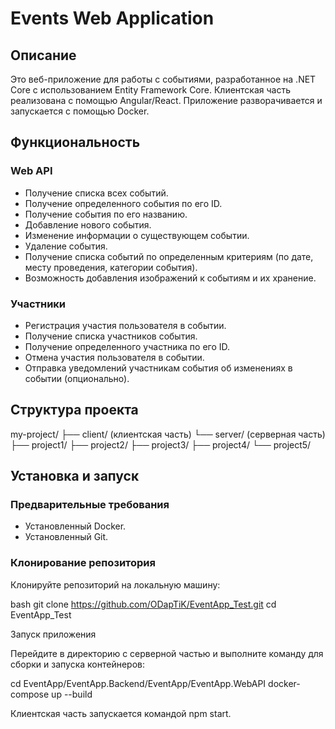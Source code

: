 # Events Web Application

## Описание

Это веб-приложение для работы с событиями, разработанное на .NET Core с использованием Entity Framework Core. Клиентская часть реализована с помощью Angular/React. Приложение разворачивается и запускается с помощью Docker.

## Функциональность

### Web API

- Получение списка всех событий.
- Получение определенного события по его ID.
- Получение события по его названию.
- Добавление нового события.
- Изменение информации о существующем событии.
- Удаление события.
- Получение списка событий по определенным критериям (по дате, месту проведения, категории события).
- Возможность добавления изображений к событиям и их хранение.

### Участники

- Регистрация участия пользователя в событии.
- Получение списка участников события.
- Получение определенного участника по его ID.
- Отмена участия пользователя в событии.
- Отправка уведомлений участникам события об изменениях в событии (опционально).

## Структура проекта

my-project/
├── client/ (клиентская часть)
└── server/ (серверная часть)
├── project1/
├── project2/
├── project3/
├── project4/
└── project5/

## Установка и запуск

### Предварительные требования

- Установленный Docker.
- Установленный Git.

### Клонирование репозитория

Клонируйте репозиторий на локальную машину:

   bash
   git clone https://github.com/ODapTiK/EventApp_Test.git
   cd EventApp_Test

   Запуск приложения
   
Перейдите в директорию с серверной частью и выполните команду для сборки и запуска контейнеров:

cd EventApp/EventApp.Backend/EventApp/EventApp.WebAPI
docker-compose up --build

Клиентская часть запускается командой npm start.
